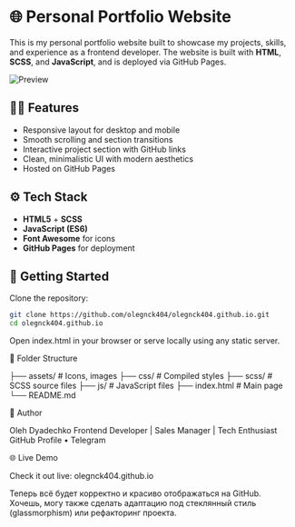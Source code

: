 
# 🌐 Personal Portfolio Website

This is my personal portfolio website built to showcase my projects, skills, and experience as a frontend developer. The website is built with **HTML**, **SCSS**, and **JavaScript**, and is deployed via GitHub Pages.

![Preview](https://raw.githubusercontent.com/olegnck404/olegnck404.github.io/main/preview.png)

## 🧑‍💻 Features

- Responsive layout for desktop and mobile  
- Smooth scrolling and section transitions  
- Interactive project section with GitHub links  
- Clean, minimalistic UI with modern aesthetics  
- Hosted on GitHub Pages  

## ⚙️ Tech Stack

- **HTML5** + **SCSS**  
- **JavaScript (ES6)**  
- **Font Awesome** for icons  
- **GitHub Pages** for deployment  

## 🚀 Getting Started

Clone the repository:

```bash
git clone https://github.com/olegnck404/olegnck404.github.io.git
cd olegnck404.github.io
```

Open index.html in your browser or serve locally using any static server.

📁 Folder Structure

├── assets/         # Icons, images
├── css/            # Compiled styles
├── scss/           # SCSS source files
├── js/             # JavaScript files
├── index.html      # Main page
└── README.md

🧠 Author

Oleh Dyadechko
Frontend Developer | Sales Manager | Tech Enthusiast
GitHub Profile • Telegram

🌐 Live Demo

Check it out live: olegnck404.github.io

Теперь всё будет корректно и красиво отображаться на GitHub. Хочешь, могу также сделать адаптацию под стеклянный стиль (glassmorphism) или рефакторинг проекта.

